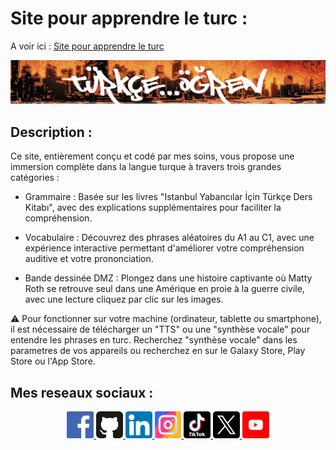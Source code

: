 # Site pour apprendre le turc :

A voir ici : [Site pour apprendre le turc](https://kduchevreuil.github.io/Apprendre-le-turc/index.html)

[![Image](./images/presentation.png)](https://kduchevreuil.github.io/Apprendre-le-turc/index.html)

## Description :

Ce site, entièrement conçu et codé par mes soins, vous propose une immersion complète dans la langue turque à travers trois grandes catégories :

- Grammaire : Basée sur les livres "Istanbul Yabancılar İçin Türkçe Ders Kitabı", avec des explications supplémentaires pour faciliter la compréhension.

- Vocabulaire : Découvrez des phrases aléatoires du A1 au C1, avec une expérience interactive permettant d'améliorer votre compréhension auditive et votre prononciation.

- Bande dessinée DMZ : Plongez dans une histoire captivante où Matty Roth se retrouve seul dans une Amérique en proie à la guerre civile, avec une lecture cliquez par clic sur les images.

⚠️ Pour fonctionner sur votre machine (ordinateur, tablette ou smartphone), il est nécessaire de télécharger un "TTS" ou une "synthèse vocale" pour entendre les phrases en turc. Recherchez "synthèse vocale" dans les parametres de vos appareils ou recherchez en sur le Galaxy Store, Play Store ou l'App Store.

## Mes reseaux sociaux :

<p align="center">

<a href="https://www.facebook.com/kduchevreuil/" target="_blank">
<img 
class="IMGlink"
src="./icones RS/facebook.png"
width= 8.5%/>
</a>

<a href="https://github.com/kduchevreuil" target="_blank">
<img 
class="IMGlink"
src="./icones RS/github.png"
width= 8.5%/>
</a>

<a href="https://www.linkedin.com/in/kevin-du-chevreuil-b7390529a/" target="_blank">
<img 
class="IMGlink"
src="./icones RS/linkedin.png"
width= 8.5%/>
</a>

<a href="https://www.instagram.com/kduchevreuil/" target="_blank">
<img 
class="IMGlink"
src="./icones RS/instagram.png"
width= 8.5%/>
</a>

<a href="https://www.tiktok.com/@kduchevreuil" target="_blank">
<img 
class="IMGlink"
src="./icones RS/tiktok.png"
width= 8.5%/>
</a>

<a href="https://twitter.com/kduchevreuil" target="_blank">
<img 
class="IMGlink"
src="./icones RS/twitter.png"
width= 8.5%/>
</a>

<a href="https://www.youtube.com/channel/UCbR7KQ-UTx8dznOkuC5TVfQ" target="_blank">
<img 
class="IMGlink"
src="./icones RS/youtube.png"
width= 8.5%/>
</a>

</p>
